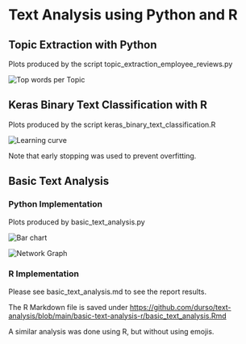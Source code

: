 # Text Analysis using Python and R
## Topic Extraction with Python

Plots produced by the script topic_extraction_employee_reviews.py 

![Top words per Topic](https://github.com/durso/text-analysis/blob/main/img/Employee_review.png?raw=true)

## Keras Binary Text Classification with R

Plots produced by the script keras_binary_text_classification.R

![Learning curve](https://github.com/durso/text-analysis/blob/main/img/keras_binary.PNG?raw=true)

Note that early stopping was used to prevent overfitting.

## Basic Text Analysis
### Python Implementation

Plots produced by basic_text_analysis.py

![Bar chart](https://github.com/durso/text-analysis/blob/main/basic-text-analysis-py/GMEBar.png?raw=true)


![Network Graph](https://github.com/durso/text-analysis/blob/main/basic-text-analysis-py/GMEgraph.png?raw=true)

### R Implementation
Please see basic_text_analysis.md to see the report results. 

The R Markdown file is saved under https://github.com/durso/text-analysis/blob/main/basic-text-analysis-r/basic_text_analysis.Rmd

A similar analysis was done using R, but without using emojis. 
